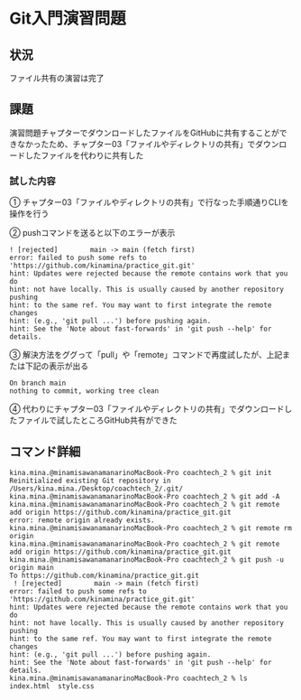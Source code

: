 # Git入門演習問題
## 状況
ファイル共有の演習は完了
## 課題
演習問題チャプターでダウンロードしたファイルをGitHubに共有することができなかったため、チャプター03「ファイルやディレクトリの共有」でダウンロードしたファイルを代わりに共有した
### 試した内容
① チャプター03「ファイルやディレクトリの共有」で行なった手順通りCLIを操作を行う

② pushコマンドを送ると以下のエラーが表示
```
! [rejected]        main -> main (fetch first)
error: failed to push some refs to 'https://github.com/kinamina/practice_git.git'
hint: Updates were rejected because the remote contains work that you do
hint: not have locally. This is usually caused by another repository pushing
hint: to the same ref. You may want to first integrate the remote changes
hint: (e.g., 'git pull ...') before pushing again.
hint: See the 'Note about fast-forwards' in 'git push --help' for details.
```
③ 解決方法をググって「pull」や「remote」コマンドで再度試したが、上記または下記の表示が出る
```
On branch main
nothing to commit, working tree clean
```
④ 代わりにチャプター03「ファイルやディレクトリの共有」でダウンロードしたファイルで試したところGitHub共有ができた

## コマンド詳細
```
kina.mina.@minamisawanamanarinoMacBook-Pro coachtech_2 % git init
Reinitialized existing Git repository in /Users/kina.mina./Desktop/coachtech_2/.git/
kina.mina.@minamisawanamanarinoMacBook-Pro coachtech_2 % git add -A         
kina.mina.@minamisawanamanarinoMacBook-Pro coachtech_2 % git remote add origin https://github.com/kinamina/practice_git.git
error: remote origin already exists.
kina.mina.@minamisawanamanarinoMacBook-Pro coachtech_2 % git remote rm origin
kina.mina.@minamisawanamanarinoMacBook-Pro coachtech_2 % git remote add origin https://github.com/kinamina/practice_git.git
kina.mina.@minamisawanamanarinoMacBook-Pro coachtech_2 % git push -u origin main
To https://github.com/kinamina/practice_git.git
 ! [rejected]        main -> main (fetch first)
error: failed to push some refs to 'https://github.com/kinamina/practice_git.git'
hint: Updates were rejected because the remote contains work that you do
hint: not have locally. This is usually caused by another repository pushing
hint: to the same ref. You may want to first integrate the remote changes
hint: (e.g., 'git pull ...') before pushing again.
hint: See the 'Note about fast-forwards' in 'git push --help' for details.
kina.mina.@minamisawanamanarinoMacBook-Pro coachtech_2 % ls
index.html	style.css
```
